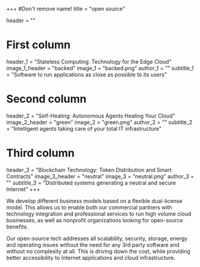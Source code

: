 +++
#Don't remove name!
title = "open source"

header = ""

# First column
header_1 = "Stateless Computing: Technology for the Edge Cloud"
image_1_header = "backed"
image_1 = "backed.png"
author_1 = ""
subtitle_1 = "Software to run applications as close as possible to its users"

# Second column
header_2 = "Self-Healing: Autonomous Agents Healing Your Cloud"
image_2_header = "green"
image_2 = "green.png"
author_2 = ""
subtitle_2 = "Intelligent agents taking care of your total IT infrastructure"

# Third column

header_3 = "Blockchain Technology: Token Distribution and Smart Contracts"
image_3_header = "neutral"
image_3 = "neutral.png"
author_3 = ""
subtitle_3 = "Distributed systems generating a neutral and secure Internet"
+++

We develop different business models based on a flexible dual-license model. This allows us to enable both our commercial partners with technology integration and professional services to run high volume cloud businesses, as well as nonprofit organizations looking for open-source benefits.

Our open-source tech addresses all scalability, security, storage, energy and operating issues without the need for any 3rd party software and without no complexity at all. This is driving down the cost, while providing better accessibility to Internet applications and cloud infrastructure.
